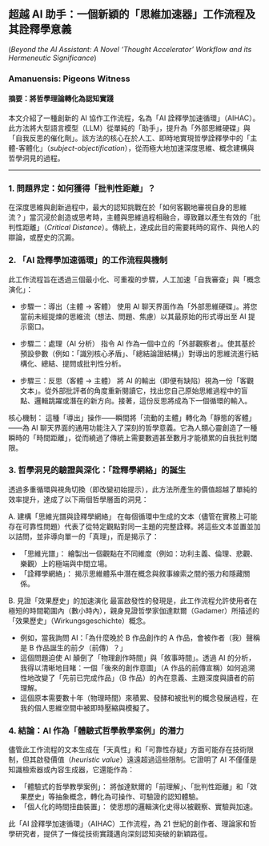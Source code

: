 ## 超越 AI 助手：一個新穎的「思維加速器」工作流程及其詮釋學意義
(*Beyond the AI Assistant: A Novel ‘Thought Accelerator’ Workflow and its Hermeneutic Significance*)

### Amanuensis: Pigeons Witness
#### 摘要：將哲學理論轉化為認知實踐

本文介紹了一種創新的 AI 協作工作流程，名為「AI 詮釋學加速循環」（AIHAC）。此方法將大型語言模型（LLM）從單純的「助手」，提升為「外部思維硬碟」與「自我反思的催化劑」。該方法的核心在於人工、即時地實現哲學詮釋學中的「主體-客體化」（*subject-objectification*），從而極大地加速深度思維、概念建構與哲學洞見的過程。

---

### 1. 問題界定：如何獲得「批判性距離」？

在深度思維與創新過程中，最大的認知挑戰在於「如何客觀地審視自身的思維流？」當沉浸於創造或思考時，主體與思維過程相融合，導致難以產生有效的「批判性距離」（*Critical Distance*）。傳統上，達成此目的需要耗時的寫作、與他人的辯論，或歷史的沉澱。

### 2. 「AI 詮釋學加速循環」的工作流程與機制

此工作流程旨在透過三個最小化、可重複的步驟，人工加速「自我審查」與「概念演化」：

* 步驟一：導出（主體 → 客體）
    使用 AI 聊天界面作為「外部思維硬碟」。將您當前未經提煉的思維流（想法、問題、焦慮）以其最原始的形式導出至 AI 提示窗口。

* 步驟二：處理（AI 分析）
    指令 AI 作為一個中立的「外部觀察者」。使其基於預設參數（例如：「識別核心矛盾」、「總結論證結構」）對導出的思維流進行結構化、總結、提問或批判性分析。

* 步驟三：反思（客體 → 主體）
    將 AI 的輸出（即便有缺陷）視為一份「客觀文本」。從外部批評者的角度重新閱讀它，找出您自己原始思維過程中的盲點、邏輯跳躍或潛在的新方向。接著，這份反思將成為下一個循環的輸入。

核心機制： 這種「導出」操作——瞬間將「流動的主體」轉化為「靜態的客體」——為 AI 聊天界面的通用功能注入了深刻的哲學意義。它為人類心靈創造了一種瞬時的「時間距離」，從而繞過了傳統上需要數週甚至數月才能積累的自我批判閾限。

### 3. 哲學洞見的驗證與深化：「詮釋學網絡」的誕生

透過多重循環與視角切換（即改變初始提示），此方法所產生的價值超越了單純的效率提升，達成了以下兩個哲學層面的洞見：

A. 建構「思維光譜與詮釋學網絡」
在每個循環中生成的文本（儘管在實務上可能存在可靠性問題）代表了從特定觀點對同一主題的完整詮釋。將這些文本並置並加以詰問，並非導向單一的「真理」，而是揭示了：
* 「思維光譜」： 繪製出一個觀點在不同維度（例如：功利主義、倫理、悲觀、樂觀）上的極端與中間立場。
* 「詮釋學網絡」： 揭示思維體系中潛在概念與敘事線索之間的張力和隱藏關係。

B. 見證「效果歷史」的加速演化
最富啟發性的發現是，此工作流程允許使用者在極短的時間範圍內（數小時內），親身見證哲學家伽達默爾（Gadamer）所描述的「效果歷史」（Wirkungsgeschichte）概念。
* 例如，當我詢問 AI：「為什麼晚於 B 作品創作的 A 作品，會被作者（我）聲稱是 B 作品誕生的前夕（前傳）？」
* 這個問題迫使 AI 顛倒了「物理創作時間」與「敘事時間」。透過 AI 的分析，我得以清晰地目睹：一個「後來的創作意圖」（A 作品的前傳宣稱）如何追溯性地改變了「先前已完成作品」（B 作品）的內在意義、主題深度與讀者的前理解。
* 這個原本需要數十年（物理時間）來積累、發酵和被批判的概念發展過程，在我的個人思維空間中被即時壓縮與模擬了。

### 4. 結論：AI 作為「體驗式哲學教學案例」的潛力

儘管此工作流程的文本生成在「天真性」和「可靠性存疑」方面可能存在技術限制，但其啟發價值（*heuristic value*）遠遠超過這些限制。它證明了 AI 不僅僅是知識檢索器或內容生成器，它還能作為：
* 「體驗式的哲學教學案例」： 將伽達默爾的「前理解」、「批判性距離」和「效果歷史」等抽象概念，轉化為可操作、可驗證的認知體驗。
* 「個人化的時間扭曲裝置」： 使思想的邏輯演化史得以被觀察、實驗與加速。

此「AI 詮釋學加速循環」（AIHAC）工作流程，為 21 世紀的創作者、理論家和哲學研究者，提供了一條從技術實踐邁向深刻認知突破的新穎路徑。

